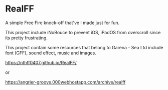 # RealFF

A simple Free Fire knock-off that've I made just for fun.

This project include iNoBouce to prevent iOS, iPadOS from overscroll since its pretty frustrating.

This project contain some resources that belong to Garena - Sea Ltd include font (GFF), sound effect, music and images.

https://nthff0407.github.io/RealFF/

or

https://angrier-groove.000webhostapp.com/archive/realff
